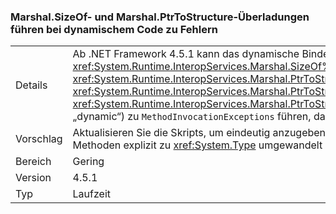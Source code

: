 ### <a name="marshalsizeof-and-marshalptrtostructure-overloads-break-dynamic-code"></a>Marshal.SizeOf- und Marshal.PtrToStructure-Überladungen führen bei dynamischem Code zu Fehlern

|   |   |
|---|---|
|Details|Ab .NET Framework 4.5.1 kann das dynamische Binden an die Methoden <xref:System.Runtime.InteropServices.Marshal.SizeOf%60%601>, <xref:System.Runtime.InteropServices.Marshal.SizeOf%60%601(%60%600)>, <xref:System.Runtime.InteropServices.Marshal.PtrToStructure(System.IntPtr,System.Object)>,<xref:System.Runtime.InteropServices.Marshal.PtrToStructure(System.IntPtr,System.Type)>, <xref:System.Runtime.InteropServices.Marshal.PtrToStructure%60%601(System.IntPtr)> oder <xref:System.Runtime.InteropServices.Marshal.PtrToStructure%60%601(System.IntPtr,%60%600)> (z.B. über Windows PowerShell, IronPython oder das C#-Schlüsselwort „dynamic“) zu <code>MethodInvocationExceptions</code> führen, da neue Überladungen dieser Methoden hinzugefügt wurden, die für die Skript-Engines möglicherweise mehrdeutig sind.|
|Vorschlag|Aktualisieren Sie die Skripts, um eindeutig anzugeben, welche Überladung verwendet werden muss. Dies kann in der Regel dadurch erreicht werden, dass die Typparameter der Methoden explizit zu <xref:System.Type> umgewandelt werden. Weitere Informationen und Beispiele zur Problemumgehung finden Sie über [diesen Link](https://support.microsoft.com/kb/2909958/).|
|Bereich|Gering|
|Version|4.5.1|
|Typ|Laufzeit|

